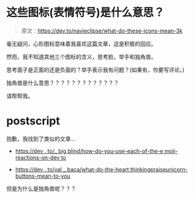 # 这些图标(表情符号)是什么意思？

> 原文：<https://dev.to/navieclipse/what-do-these-icons-mean-3k>

毫无疑问，心形图标意味着我喜欢这篇文章，这是积极的回应。

然而，我不知道其他三个图标的含义，思考脸，举手和独角兽。

思考面子是正面的还是负面的？举手表示我有问题？(如果有，你要写评论。)

独角兽是什么意思？？？？？？？？？？？？？

请帮帮我。

# postscript

抱歉，我找到了类似的文章...

*   [https://dev . to/_ big blind/how-do-you-use-each-of-the-e moji-reactions-on-dev to](https://dev.to/_bigblind/how-do-you-use-each-of-the-emoji-reactions-on-devto)

*   [https://dev . to/val _ baca/what-do-the-heart thinkingpraiseunicorn-buttons-mean-to-you](https://dev.to/val_baca/what-do-the-heartthinkingpraiseunicorn-buttons-mean-to-you)

但是为什么是独角兽呢？？？